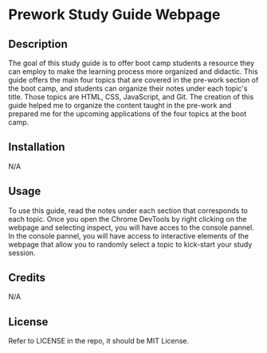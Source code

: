 # Prework Study Guide Webpage

## Description

The goal of this study guide is to offer boot camp students a resource they can employ to make the learning process more organized and didactic. This guide offers the main four topics that are covered in the pre-work section of the boot camp, and students can organize their notes under each topic's title. Those topics are HTML, CSS, JavaScript, and Git. The creation of this guide helped me to organize the content taught in the pre-work and prepared me for the upcoming applications of the four topics at the boot camp.

## Installation

N/A

## Usage

To use this guide, read the notes under each section that corresponds to each topic. Once you open the Chrome DevTools by right clicking on the webpage and selecting inspect, you will have acces to the console pannel. In the console pannel, you will have access to interactive elements of the webpage that allow you to randomly select a topic to kick-start your study session.

## Credits

N/A

## License

Refer to LICENSE in the repo, it should be MIT License.
